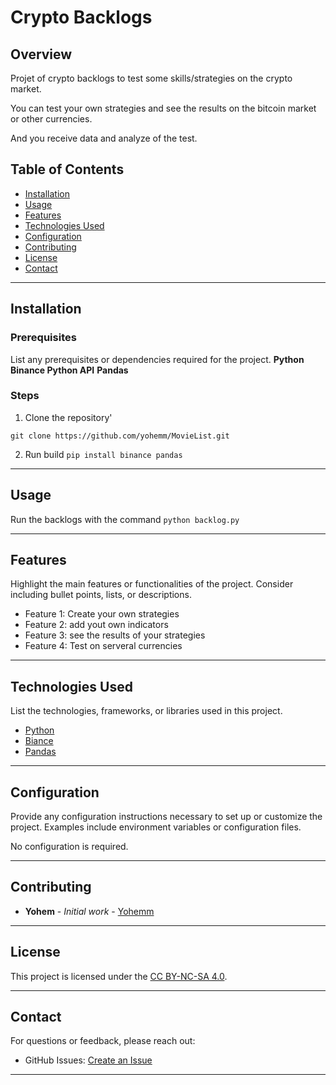
# Crypto Backlogs
<!-- ![Project Banner](path/to/banner/image)  -->

## Overview

Projet of crypto backlogs to test some skills/strategies on the crypto market.

You can test your own strategies and see the results on the bitcoin market or other currencies.

And you receive data and analyze of the test.

## Table of Contents
- [Installation](#installation)
- [Usage](#usage)
- [Features](#features)
- [Technologies Used](#technologies-used)
- [Configuration](#configuration)
- [Contributing](#contributing)
- [License](#license)
- [Contact](#contact)

---

## Installation
### Prerequisites
List any prerequisites or dependencies required for the project.
**Python**
**Binance Python API**
**Pandas**
### Steps
1. Clone the repository'
```git
git clone https://github.com/yohemm/MovieList.git
```

2. Run build `pip install binance pandas`

---

## Usage

Run the backlogs with the command `python backlog.py`

---

## Features
Highlight the main features or functionalities of the project. Consider including bullet points, lists, or descriptions.
- Feature 1: Create your own strategies
- Feature 2: add yout own indicators
- Feature 3: see the results of your strategies
- Feature 4: Test on serveral currencies

---

## Technologies Used
List the technologies, frameworks, or libraries used in this project.
- [Python](https://www.python.org/)
- [Biance](https://python-binance.readthedocs.io/en/latest/)
- [Pandas](https://pandas.pydata.org/)

---

## Configuration
Provide any configuration instructions necessary to set up or customize the project. Examples include environment variables or configuration files.

No configuration is required.


---

## Contributing
* **Yohem** - *Initial work* - [Yohemm](https://github.com/yohemm)

---

## License
This project is licensed under the [CC BY-NC-SA 4.0](https://creativecommons.org/licenses/by-nc-sa/4.0/).

---

## Contact
For questions or feedback, please reach out:
- GitHub Issues: [Create an Issue](https://github.com/yohemm/MovieList/issues)

---
